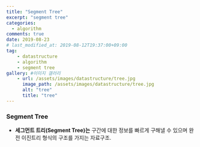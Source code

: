 ```yaml
---
title: "Segment Tree"
excerpt: "segment tree"
categories:
  - algorithm
comments: true
date: 2019-08-23
# last_modified_at: 2019-08-12T19:37:00+09:00
tag: 
    - datastructure
    - algorithm
    - segment tree
gallery: #이미지 갤러리
    - url: /assets/images/datastructure/tree.jpg
      image_path: /assets/images/datastructure/tree.jpg
      alt: "tree"
      title: "tree"
---
```


### Segment Tree

- **세그먼트 트리(Segment Tree)는** 구간에 대한 정보를 빠르게 구해낼 수 있으며 완전 이진트리 형식의 구조를 가지는 자료구조.
